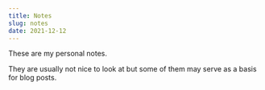 ```yaml
--- 
title: Notes
slug: notes
date: 2021-12-12
---
```


These are my personal notes.

They are usually not nice to look at but some of them may serve as a basis for blog posts.
